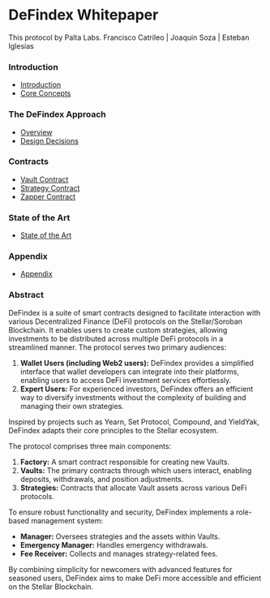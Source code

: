 # DeFindex Whitepaper

This protocol by Palta Labs.
Francisco Catrileo | Joaquin Soza | Esteban Iglesias

### Introduction
- [Introduction](01-introduction/README.md)
- [Core Concepts](01-introduction/02-core-concepts.md)


### The DeFindex Approach
- [Overview](03-the-defindex-approach/README.md)
- [Design Decisions](03-the-defindex-approach/01-design-decisions.md)

### Contracts
- [Vault Contract](03-the-defindex-approach/02-contracts/01-vault-contract.md)
- [Strategy Contract](03-the-defindex-approach/02-contracts/02-strategy-contract.md)
- [Zapper Contract](03-the-defindex-approach/02-contracts/02-zapper-contract.md)

### State of the Art
- [State of the Art](04-state-of-the-art/README.md)

### Appendix
- [Appendix](05-appendix/README.md)

### Abstract

DeFindex is a suite of smart contracts designed to facilitate interaction with various Decentralized Finance (DeFi) protocols on the Stellar/Soroban Blockchain. It enables users to create custom strategies, allowing investments to be distributed across multiple DeFi protocols in a streamlined manner. The protocol serves two primary audiences:  

1. **Wallet Users (including Web2 users):** DeFindex provides a simplified interface that wallet developers can integrate into their platforms, enabling users to access DeFi investment services effortlessly.  
2. **Expert Users:** For experienced investors, DeFindex offers an efficient way to diversify investments without the complexity of building and managing their own strategies.  

Inspired by projects such as Yearn, Set Protocol, Compound, and YieldYak, DeFindex adapts their core principles to the Stellar ecosystem.  

The protocol comprises three main components:  

1. **Factory:** A smart contract responsible for creating new Vaults.  
2. **Vaults:** The primary contracts through which users interact, enabling deposits, withdrawals, and position adjustments.  
3. **Strategies:** Contracts that allocate Vault assets across various DeFi protocols.  

To ensure robust functionality and security, DeFindex implements a role-based management system:  

- **Manager:** Oversees strategies and the assets within Vaults.  
- **Emergency Manager:** Handles emergency withdrawals.  
- **Fee Receiver:** Collects and manages strategy-related fees.  

By combining simplicity for newcomers with advanced features for seasoned users, DeFindex aims to make DeFi more accessible and efficient on the Stellar Blockchain.

